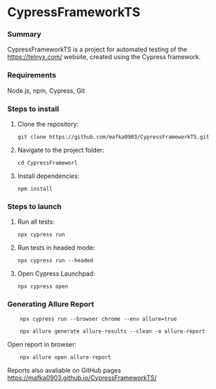 # CypressFrameworkTS

### Summary

CypressFrameworkTS is a project for automated testing of the https://telnyx.com/ website, created using the Cypress framework.

### Requirements

Node.js,
npm,
Cypress,
Git

### Steps to install

1.  Clone the repository:

        git clone https://github.com/mafka0903/CypressFrameworkTS.git

2.  Navigate to the project folder:

        cd CypressFrameworl

3.  Install dependencies:

        npm install

### Steps to launch

1.  Run all tests:

        npx cypress run

2.  Run tests in headed mode:

        npx cypress run --headed

3.  Open Cypress Launchpad:

        npx cypress open

### Generating Allure Report

        npx cypress run --browser chrome --env allure=true

        npx allure generate allure-results --clean -o allure-report

Open report in browser:

        npx allure open allure-report

Reports also avaliable on GitHub pages https://mafka0903.github.io/CypressFrameworkTS/
